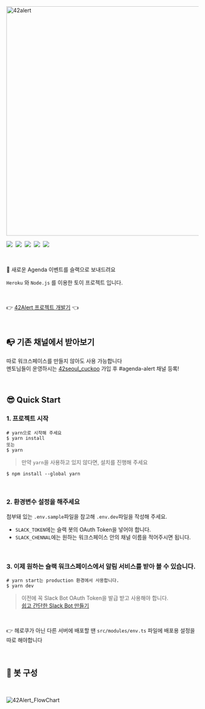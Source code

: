 <img width="600" alt="42alert" src="https://user-images.githubusercontent.com/74334399/147906064-dd87f8e4-7577-4a0a-98ae-bd34d242d8a9.png">

<p>
  <img src="https://img.shields.io/badge/Node.js-339933?style=flat-square&logo=Node.js&logoColor=white"/>&nbsp
  <img src="https://img.shields.io/badge/yarn-2C8EBB?style=flat-square&logo=Yarn&logoColor=white"/>&nbsp
  <img src="https://img.shields.io/badge/TypeScript-3178C6?style=flat-square&logo=TypeScript&logoColor=white"/>&nbsp
  <img src="https://img.shields.io/badge/Mysql-4479A1?style=flat-square&logo=Mysql&logoColor=white"/>&nbsp
  <img src="https://img.shields.io/badge/Heorku-430098?style=flat-square&logo=Heroku&logoColor=white"/>&nbsp
</p>

<br/>

📨 새로운 Agenda 이벤트를 슬랙으로 보내드려요 <br/>

`Heroku` 와 `Node.js` 를 이용한 토이 프로젝트 입니다.

<br/>

👉 [42Alert 프로젝트 개발기](https://seongsu.me/42alert-retrospective) 👈

<br/>

## 📭 기존 채널에서 받아보기

따로 워크스페이스를 만들지 않아도 사용 가능합니다<br/>
멘토님들이 운영하시는 [42seoul_cuckoo](http://42seoul.io/cuckoo) 가입 후 #agenda-alert 채널 등록!<br/>

<br/>

## 😎 Quick Start

### 1. 프로젝트 시작

```SHELL
# yarn으로 시작해 주세요
$ yarn install
또는
$ yarn
```

> 만약 `yarn`을 사용하고 있지 않다면, 설치를 진행해 주세요

```SHELL
$ npm install --global yarn
```

<br/>

### 2. 환경변수 설정을 해주세요

첨부돼 있는 `.env.sample`파일을 참고해 `.env.dev`파일을 작성해 주세요.<br/>
- `SLACK_TOKEN`에는 슬랙 봇의 OAuth Token을 넣어야 합니다.<br/>
- `SLACK_CHENNAL`에는 원하는 워크스페이스 안의 채널 이름을 적어주시면 됩니다.

<br/>

### 3. 이제 원하는 슬랙 워크스페이스에서 알림 서비스를 받아 볼 수 있습니다.

```SHELL
# yarn start는 production 환경에서 사용합니다.
$ yarn dev
```

> 이전에 꼭 Slack Bot OAuth Token을 발급 받고 사용해야 합니다.<br/>
> [쉽고 간단한 Slack Bot 만들기](https://seongsu.me/slack-bot)

<br/>

👉 헤로쿠가 아닌 다른 서버에 배포할 땐 `src/modules/env.ts` 파일에 배포용 설정을 따로 해야합니다

<br/>

## 🤖 봇 구성

<br/>

![42Alert_FlowChart](https://user-images.githubusercontent.com/74334399/137498343-f9153426-2ce0-43a8-ac3f-35046ddf51af.png)

<br/>

